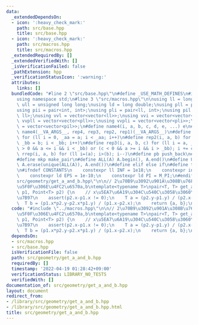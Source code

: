 ```yaml
---
data:
  _extendedDependsOn:
  - icon: ':heavy_check_mark:'
    path: src/base.hpp
    title: src/base.hpp
  - icon: ':heavy_check_mark:'
    path: src/macros.hpp
    title: src/macros.hpp
  _extendedRequiredBy: []
  _extendedVerifiedWith: []
  _isVerificationFailed: false
  _pathExtension: hpp
  _verificationStatusIcon: ':warning:'
  attributes:
    links: []
  bundledCode: "#line 2 \"src/base.hpp\"\n#define _USE_MATH_DEFINES\n#include <bits/stdc++.h>\n\
    using namespace std;\n#line 3 \"src/macros.hpp\"\n\nusing ll = long long;\nusing\
    \ ull = unsigned long long;\nusing ld = long double;\nusing pll = pair<ll, ll>;\n\
    using pii = pair<int, int>;\nusing pli = pair<ll, int>;\nusing pil = pair<int,\
    \ ll>;\nusing vvl = vector<vector<ll>>;\nusing vvi = vector<vector<int>>;\nusing\
    \ vvpll = vector<vector<pll>>;\nusing vvpli = vector<vector<pli>>;\nusing vvpil\
    \ = vector<vector<pil>>;\n#define name4(i, a, b, c, d, e, ...) e\n#define rep(...)\
    \ name4(__VA_ARGS__, rep4, rep3, rep2, rep1)(__VA_ARGS__)\n#define rep1(i, a)\
    \ for (ll i = 0, _aa = a; i < _aa; i++)\n#define rep2(i, a, b) for (ll i = a,\
    \ _bb = b; i < _bb; i++)\n#define rep3(i, a, b, c) for (ll i = a, _bb = b; (c\
    \ > 0 && a <= i && i < _bb) or (c < 0 && a >= i && i > _bb); i += c)\n#define\
    \ rrep(i, a, b) for (ll i=(a); i>(b); i--)\n#define pb push_back\n#define eb emplace_back\n\
    #define mkp make_pair\n#define ALL(A) A.begin(), A.end()\n#define UNIQUE(A) sort(ALL(A)),\
    \ A.erase(unique(ALL(A)), A.end())\n#define elif else if\n#define tostr to_string\n\
    \n#ifndef CONSTANTS\n    constexpr ll INF = 1e18;\n    constexpr int MOD = 1000000007;\n\
    \    constexpr ld EPS = 1e-10;\n    constexpr ld PI = M_PI;\n#endif\n#line 2 \"\
    src/geometry/get_a_and_b.hpp\"\n\n// 2\u70B9\u3092\u901A\u308B\u76F4\u7DDA\u306E\
    \u5F0F\u306E\u4FC2\u6570a,b\ntemplate<typename T>\npair<T, T> get_a_and_b(Point<T>\
    \ p1, Point<T> p2) {\n    // x\u5EA7\u6A19\u304C\u540C\u3058\u3060\u30680\u9664\
    \u7B97\n    assert(p2.x-p1.x != 0);\n    T a = (p2.y-p1.y) / (p2.x-p1.x);\n  \
    \  T b = (p1.x*p2.y-p2.x*p1.y) / (p1.x-p2.x);\n    return {a, b};\n}\n"
  code: "#include \"../macros.hpp\"\n\n// 2\u70B9\u3092\u901A\u308B\u76F4\u7DDA\u306E\
    \u5F0F\u306E\u4FC2\u6570a,b\ntemplate<typename T>\npair<T, T> get_a_and_b(Point<T>\
    \ p1, Point<T> p2) {\n    // x\u5EA7\u6A19\u304C\u540C\u3058\u3060\u30680\u9664\
    \u7B97\n    assert(p2.x-p1.x != 0);\n    T a = (p2.y-p1.y) / (p2.x-p1.x);\n  \
    \  T b = (p1.x*p2.y-p2.x*p1.y) / (p1.x-p2.x);\n    return {a, b};\n}\n"
  dependsOn:
  - src/macros.hpp
  - src/base.hpp
  isVerificationFile: false
  path: src/geometry/get_a_and_b.hpp
  requiredBy: []
  timestamp: '2022-04-19 01:28:42+09:00'
  verificationStatus: LIBRARY_NO_TESTS
  verifiedWith: []
documentation_of: src/geometry/get_a_and_b.hpp
layout: document
redirect_from:
- /library/src/geometry/get_a_and_b.hpp
- /library/src/geometry/get_a_and_b.hpp.html
title: src/geometry/get_a_and_b.hpp
---
```

